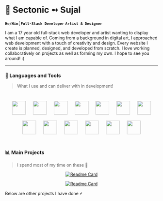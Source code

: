 #  :ghost: Sectonic ➻ Sujal 

**`He/Him`**┊**`Full-Stack Developer`** **`Artist & Designer`**

I am a 17 year old full-stack web developer and artist wanting to display what I am capable of. Coming from a background in digital art, I approached web development with a touch of creativity and design. Every website I create is planned, designed, and developed from scratch. I love working collaboratively on projects as well as forming my own. I hope to see you around! :)

---

### :rocket: Languages and Tools
> What I use and can deliver with in development!

<br>
<div align="center">
  <img src="https://cdn.jsdelivr.net/gh/devicons/devicon/icons/vscode/vscode-original.svg" width="45px" style="padding:10px" />
  <img src="https://cdn.jsdelivr.net/gh/devicons/devicon/icons/git/git-original.svg" width="45px" style="padding:10px" />
  <img src="https://cdn.jsdelivr.net/gh/devicons/devicon/icons/docker/docker-original.svg" width="45px" style="padding:10px" />
  <img src="https://cdn.jsdelivr.net/gh/devicons/devicon/icons/postgresql/postgresql-original.svg" width="45px" style="padding:10px" />
  <img src="https://cdn.jsdelivr.net/gh/devicons/devicon/icons/python/python-original.svg"  width="45px" style="padding:10px" />
  <img src="https://cdn.jsdelivr.net/gh/devicons/devicon/icons/django/django-plain.svg" width="45px" style="padding:10px" />
  <img src="https://cdn.jsdelivr.net/gh/devicons/devicon/icons/flask/flask-original.svg" width="45px" style="padding:10px" />
  <img src="https://cdn.jsdelivr.net/gh/devicons/devicon/icons/html5/html5-original.svg"  width="45px" style="padding:10px" />
  <img src="https://cdn.jsdelivr.net/gh/devicons/devicon/icons/css3/css3-original.svg" width="45px" style="padding:10px" />
  <img src="https://cdn.jsdelivr.net/gh/devicons/devicon/icons/tailwindcss/tailwindcss-plain.svg" width="45px" style="padding:10px" />
  <img src="https://cdn.jsdelivr.net/gh/devicons/devicon/icons/sass/sass-original.svg" width="45px" style="padding:10px" />
  <img src="https://cdn.jsdelivr.net/gh/devicons/devicon/icons/javascript/javascript-original.svg" width="45px" style="padding:10px" />
  <img src="https://cdn.jsdelivr.net/gh/devicons/devicon/icons/react/react-original.svg" width="45px" style="padding:10px" />
</div>

#

### 📊 Main Projects
> I spend most of my time on these 💯
> 
<div align="center">
  
  [![Readme Card](https://github-readme-stats.vercel.app/api/pin/?username=Sectonic&repo=pa&theme=city_lights&card_width=400&border_radius=20&hide_border=true)](https://github.com/Sectonic/pa)

  [![Readme Card](https://github-readme-stats.vercel.app/api/pin/?username=SirAlienTheGreat&repo=cshs-website&theme=city_lights&card_width=400&border_radius=20&hide_border=true)](https://github.com/SirAlienTheGreat/cshs-website)
  
</div>

Below are other projects I have done ⚡


<!--
**Sectonic/Sectonic** is a ✨ _special_ ✨ repository because its `README.md` (this file) appears on your GitHub profile.

Here are some ideas to get you started:

- 🔭 I’m currently working on ...
- 🌱 I’m currently learning ...
- 👯 I’m looking to collaborate on ...
- 🤔 I’m looking for help with ...
- 💬 Ask me about ...
- 📫 How to reach me: ...
- 😄 Pronouns: ...
- ⚡ Fun fact: ...
-->
